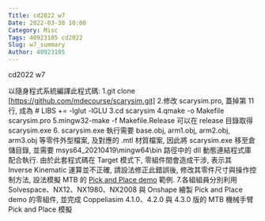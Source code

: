 ```yaml
---
Title: cd2022 w7
Date: 2022-03-30 10:00
Category: Misc
Tags: 40923105 cd2022
Slug: w7_summary
Author: 40923105
---
```


cd2022 w7

<!-- PELICAN_END_SUMMARY -->

以隨身程式系統編譯此程式碼:
1.git clone [https://github.com/mdecourse/scarysim.git]
2.修改 scarysim.pro, 蓋掉第 11 行, 成為 # LIBS     += -lglut -lGLU
3.cd scarysim
4.qmake -o Makefile scarysim.pro
5.mingw32-make -f Makefile.Release 可以在 release 目錄取得 scarysim.exe
6. scarysim.exe 執行需要 base.obj, arm1.obj, arm2.obj, arm3.obj 等零件外型檔案, 及對應的 .mtl 材質檔案, 因此將 scarysim.exe 移至倉儲目錄, 並需要 msys64_20210419\mingw64\bin 路徑中的 dll 動態連結程式庫配合執行.
由於此套程式碼在 Target 模式下, 零組件間會造成干涉, 表示其 Inverse Kinematic 運算並不正確, 請設法修正此錯誤後, 修改其零件尺寸與操作控制方法, 設法模擬 MTB 的 [Pick and Place demo] 範例.
7.各組組員分別利用 Solvespace、NX12、NX1980、NX2008 與 Onshape 繪製 Pick and Place demo 的零組件, 並完成 Coppeliasim 4.1.0、4.2.0 與 4.3.0 版的 MTB 機械手臂 Pick and Place 模擬

[https://github.com/mdecourse/scarysim.git]:https://github.com/mdecourse/scarysim.git
[Pick and Place demo]:https://www.youtube.com/results?search_query=mtb+robot